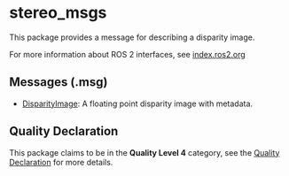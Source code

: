 # stereo_msgs

This package provides a message for describing a disparity image.

For more information about ROS 2 interfaces, see [index.ros2.org](https://index.ros.org/doc/ros2/Concepts/About-ROS-Interfaces/)

## Messages (.msg)
* [DisparityImage](msg/DisparityImage.msg): A floating point disparity image with metadata.

## Quality Declaration
This package claims to be in the **Quality Level 4** category, see the [Quality Declaration](QUALITY_DECLARATION.md) for more details.
